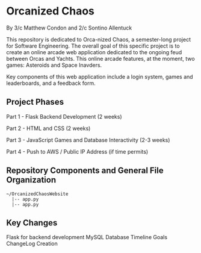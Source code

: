 # Orcanized Chaos
By 3/c Matthew Condon and 2/c Sontino Allentuck

This repository is dedicated to Orca-nized Chaos, a semester-long project for Software Engineering. The overall goal of this specific project is to create an online arcade web application dedicated to the ongoing feud between Orcas and Yachts. This online arcade features, at the moment, two games: Asteroids and Space Inavders. 

Key components of this web application include a login system, games and leaderboards, and a feedback form.

## Project Phases
Part 1 - Flask Backend Development (2 weeks)

Part 2 - HTML and CSS (2 weeks)

Part 3 - JavaScript Games and Database Interactivity (2-3 weeks)

Part 4 - Push to AWS / Public IP Address (if time permits)

## Repository Components and General File Organization
```
~/OrcanizedChaosWebsite
  |-- app.py
  |-- app.py
```

## Key Changes
Flask for backend development
MySQL Database
Timeline Goals
ChangeLog Creation
